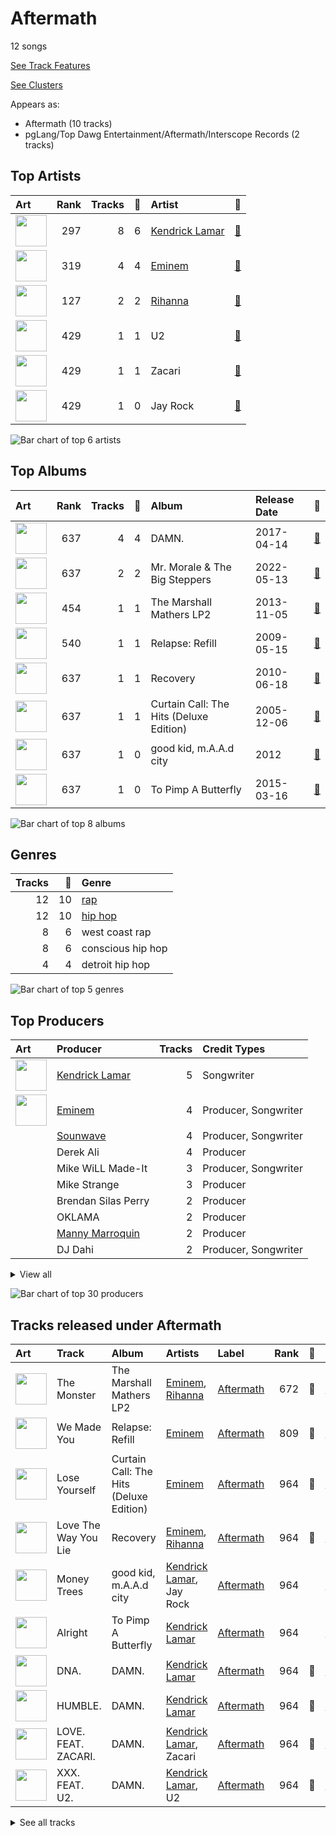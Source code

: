 # Aftermath

12 songs

[See Track Features](audio_features.md)

[See Clusters](clusters/overview.md)

Appears as:
- Aftermath (10 tracks)
- pgLang/Top Dawg Entertainment/Aftermath/Interscope Records (2 tracks)

## Top Artists

| Art | Rank | Tracks | 💚 | Artist | 🔗 |
|:---|---:|---:|---:|:---|:---|
| <img src="https://i.scdn.co/image/ab6761610000e5eb437b9e2a82505b3d93ff1022" alt="" width="50" /> | 297 | 8 | 6 | [Kendrick Lamar](../../artists/kendrick_lamar/overview.md) | [🔗](https://open.spotify.com/artist/2YZyLoL8N0Wb9xBt1NhZWg) |
| <img src="https://i.scdn.co/image/ab6761610000e5eba00b11c129b27a88fc72f36b" alt="" width="50" /> | 319 | 4 | 4 | [Eminem](../../artists/eminem/overview.md) | [🔗](https://open.spotify.com/artist/7dGJo4pcD2V6oG8kP0tJRR) |
| <img src="https://i.scdn.co/image/ab6761610000e5eb99e4fca7c0b7cb166d915789" alt="" width="50" /> | 127 | 2 | 2 | [Rihanna](../../artists/rihanna/overview.md) | [🔗](https://open.spotify.com/artist/5pKCCKE2ajJHZ9KAiaK11H) |
| <img src="https://i.scdn.co/image/ab6761610000e5eb76e8d4043d65d5b90dd620c6" alt="" width="50" /> | 429 | 1 | 1 | U2 | [🔗](https://open.spotify.com/artist/51Blml2LZPmy7TTiAg47vQ) |
| <img src="https://i.scdn.co/image/ab6761610000e5ebdb78fbd1c000f16792795648" alt="" width="50" /> | 429 | 1 | 1 | Zacari | [🔗](https://open.spotify.com/artist/3qBKjEOanahMxlRojwCzhI) |
| <img src="https://i.scdn.co/image/ab6761610000e5eb9c48431caf52a2d0f38433ff" alt="" width="50" /> | 429 | 1 | 0 | Jay Rock | [🔗](https://open.spotify.com/artist/28ExwzUQsvgJooOI0X1mr3) |

![Bar chart of top 6 artists](../../images/labels/aftermath/artists.png)

## Top Albums

| Art | Rank | Tracks | 💚 | Album | Release Date | 🔗 |
|:---|---:|---:|---:|:---|:---|:---|
| <img src="https://i.scdn.co/image/ab67616d0000b2738b52c6b9bc4e43d873869699" alt="" width="50" /> | 637 | 4 | 4 | DAMN. | 2017-04-14 | [🔗](https://open.spotify.com/album/4eLPsYPBmXABThSJ821sqY) |
| <img src="https://i.scdn.co/image/ab67616d0000b2732e02117d76426a08ac7c174f" alt="" width="50" /> | 637 | 2 | 2 | Mr. Morale & The Big Steppers | 2022-05-13 | [🔗](https://open.spotify.com/album/79ONNoS4M9tfIA1mYLBYVX) |
| <img src="https://i.scdn.co/image/ab67616d0000b2733c65085a58aae2cccd892cbe" alt="" width="50" /> | 454 | 1 | 1 | The Marshall Mathers LP2 | 2013-11-05 | [🔗](https://open.spotify.com/album/3vOgbDjgsZBAPwV2M3bNOj) |
| <img src="https://i.scdn.co/image/ab67616d0000b273506c4cc93e5a6234164125e1" alt="" width="50" /> | 540 | 1 | 1 | Relapse: Refill | 2009-05-15 | [🔗](https://open.spotify.com/album/7MZzYkbHL9Tk3O6WeD4Z0Z) |
| <img src="https://i.scdn.co/image/ab67616d0000b273c08d5fa5c0f1a834acef5100" alt="" width="50" /> | 637 | 1 | 1 | Recovery | 2010-06-18 | [🔗](https://open.spotify.com/album/47BiFcV59TQi2s9SkBo2pb) |
| <img src="https://i.scdn.co/image/ab67616d0000b273eab40fc794b88b9d1e012578" alt="" width="50" /> | 637 | 1 | 1 | Curtain Call: The Hits (Deluxe Edition) | 2005-12-06 | [🔗](https://open.spotify.com/album/5qENHeCSlwWpEzb25peRmQ) |
| <img src="https://i.scdn.co/image/ab67616d0000b273d28d2ebdedb220e479743797" alt="" width="50" /> | 637 | 1 | 0 | good kid, m.A.A.d city | 2012 | [🔗](https://open.spotify.com/album/6PBZN8cbwkqm1ERj2BGXJ1) |
| <img src="https://i.scdn.co/image/ab67616d0000b273cdb645498cd3d8a2db4d05e1" alt="" width="50" /> | 637 | 1 | 0 | To Pimp A Butterfly | 2015-03-16 | [🔗](https://open.spotify.com/album/7ycBtnsMtyVbbwTfJwRjSP) |

![Bar chart of top 8 albums](../../images/labels/aftermath/albums.png)

## Genres

| Tracks | 💚 | Genre |
|---:|---:|:---|
| 12 | 10 | [rap](../../genres/rap/overview.md) |
| 12 | 10 | [hip hop](../../genres/hip_hop/overview.md) |
| 8 | 6 | west coast rap |
| 8 | 6 | conscious hip hop |
| 4 | 4 | detroit hip hop |

![Bar chart of top 5 genres](../../images/labels/aftermath/genres.png)

## Top Producers

| Art | Producer | Tracks | Credit Types |
|:---|:---|---:|:---|
| <img src="https://i.scdn.co/image/ab6761610000e5eb437b9e2a82505b3d93ff1022" alt="" width="50" /> | [Kendrick Lamar](../../artists/kendrick_lamar/overview.md) | 5 | Songwriter |
| <img src="https://i.scdn.co/image/ab6761610000e5eba00b11c129b27a88fc72f36b" alt="" width="50" /> | [Eminem](../../artists/eminem/overview.md) | 4 | Producer, Songwriter |
| | [Sounwave](../../producers/sounwave/overview.md) | 4 | Producer, Songwriter |
| | Derek Ali | 4 | Producer |
| | Mike WiLL Made-It | 3 | Producer, Songwriter |
| | Mike Strange | 3 | Producer |
| | Brendan Silas Perry | 2 | Producer |
| | OKLAMA | 2 | Producer |
| | [Manny Marroquin](../../producers/manny_marroquin/overview.md) | 2 | Producer |
| | DJ Dahi | 2 | Producer, Songwriter |


<details>
<summary>View all</summary>

| Art | Producer | Tracks | Credit Types |
|:---|:---|---:|:---|
| | J.LBS | 2 | Producer, Songwriter |
| | Tim Maxey | 2 | Producer, Songwriter |
| | Anthony Tiffith | 2 | Producer, Songwriter |
| | Zeke Mishanec | 2 | Producer |
| | [Greg Kurstin](../../producers/greg_kurstin/overview.md) | 1 | Producer, Songwriter |
| | [Marcos Tovar](../../producers/marcos_tovar/overview.md) | 1 | Producer |
| | Johnathan Turner | 1 | Producer |
| | Mauricio "Veto" Iragorri | 1 | Producer |
| | Doc Ish | 1 | Producer |
| | Beach Noise | 1 | Producer |
| | Frequency | 1 | Producer, Songwriter |
| <img src="https://i.scdn.co/image/ab6761610000e5ebead1540fa76796266fadba33" alt="" width="50" /> | Bebe Rexha | 1 | Songwriter |
| | Cyrus "Nois" Taghipour | 1 | Producer |
| | The Edge | 1 | Songwriter |
| | Luis Resto | 1 | Producer, Songwriter |
| | Bono | 1 | Songwriter |
| | Skylar Grey | 1 | Songwriter |
| <img src="https://i.scdn.co/image/ab6761610000e5ebdb78fbd1c000f16792795648" alt="" width="50" /> | Zacari | 1 | Songwriter |
| | Ray Charles Brown, Jr | 1 | Producer |
| | Duval Timothy | 1 | Producer, Songwriter |
| | Steve King | 1 | Producer |
| | Larry Mullen, Jr. | 1 | Songwriter |
| | Alex da Kid | 1 | Producer, Songwriter |
| | James Hunt | 1 | Producer |
| | Jeff Bass | 1 | Producer, Songwriter |
| | Adam Clayton | 1 | Songwriter |
| | Bēkon (Bēkon) | 1 | Producer |
| | Jon Bellion | 1 | Songwriter |
| | Teddy Walton | 1 | Producer, Songwriter |
| <img src="https://i.scdn.co/image/ab6761610000e5eb99e4fca7c0b7cb166d915789" alt="" width="50" /> | [Rihanna](../../artists/rihanna/overview.md) | 1 | Songwriter |
| | Jake Kosich | 1 | Songwriter |
| | Matt Schaeffer | 1 | Producer, Songwriter |
| | Johnny Kosich | 1 | Producer, Songwriter |
| | Dr. Dre | 1 | Producer |
| | Sam Dew | 1 | Songwriter |
| | Aalias | 1 | Songwriter |
| | Makeba | 1 | Producer |
| | Maki Athanasiou | 1 | Songwriter |

</details>


![Bar chart of top 30 producers](../../images/labels/aftermath/producers.png)
## Tracks released under Aftermath

| Art | Track | Album | Artists | Label | Rank | 💚 | 🔗 |
|:---|:---|:---|:---|:---|---:|:---|:---|
| <img src="https://i.scdn.co/image/ab67616d0000b2733c65085a58aae2cccd892cbe" alt="" width="50" /> | The Monster | The Marshall Mathers LP2 | [Eminem](../../artists/eminem/overview.md), [Rihanna](../../artists/rihanna/overview.md) | [Aftermath](.) | 672 | 💚 | [🔗](https://open.spotify.com/track/48RrDBpOSSl1aLVCalGl5C) |
| <img src="https://i.scdn.co/image/ab67616d0000b273506c4cc93e5a6234164125e1" alt="" width="50" /> | We Made You | Relapse: Refill | [Eminem](../../artists/eminem/overview.md) | [Aftermath](.) | 809 | 💚 | [🔗](https://open.spotify.com/track/4UMTp91LHhvW33ol9ZQH0Q) |
| <img src="https://i.scdn.co/image/ab67616d0000b273eab40fc794b88b9d1e012578" alt="" width="50" /> | Lose Yourself | Curtain Call: The Hits (Deluxe Edition) | [Eminem](../../artists/eminem/overview.md) | [Aftermath](.) | 964 | 💚 | [🔗](https://open.spotify.com/track/5Z01UMMf7V1o0MzF86s6WJ) |
| <img src="https://i.scdn.co/image/ab67616d0000b273c08d5fa5c0f1a834acef5100" alt="" width="50" /> | Love The Way You Lie | Recovery | [Eminem](../../artists/eminem/overview.md), [Rihanna](../../artists/rihanna/overview.md) | [Aftermath](.) | 964 | 💚 | [🔗](https://open.spotify.com/track/15JINEqzVMv3SvJTAXAKED) |
| <img src="https://i.scdn.co/image/ab67616d0000b273d28d2ebdedb220e479743797" alt="" width="50" /> | Money Trees | good kid, m.A.A.d city | [Kendrick Lamar](../../artists/kendrick_lamar/overview.md), Jay Rock | [Aftermath](.) | 964 | | [🔗](https://open.spotify.com/track/2HbKqm4o0w5wEeEFXm2sD4) |
| <img src="https://i.scdn.co/image/ab67616d0000b273cdb645498cd3d8a2db4d05e1" alt="" width="50" /> | Alright | To Pimp A Butterfly | [Kendrick Lamar](../../artists/kendrick_lamar/overview.md) | [Aftermath](.) | 964 | | [🔗](https://open.spotify.com/track/3iVcZ5G6tvkXZkZKlMpIUs) |
| <img src="https://i.scdn.co/image/ab67616d0000b2738b52c6b9bc4e43d873869699" alt="" width="50" /> | DNA. | DAMN. | [Kendrick Lamar](../../artists/kendrick_lamar/overview.md) | [Aftermath](.) | 964 | 💚 | [🔗](https://open.spotify.com/track/6HZILIRieu8S0iqY8kIKhj) |
| <img src="https://i.scdn.co/image/ab67616d0000b2738b52c6b9bc4e43d873869699" alt="" width="50" /> | HUMBLE. | DAMN. | [Kendrick Lamar](../../artists/kendrick_lamar/overview.md) | [Aftermath](.) | 964 | 💚 | [🔗](https://open.spotify.com/track/7KXjTSCq5nL1LoYtL7XAwS) |
| <img src="https://i.scdn.co/image/ab67616d0000b2738b52c6b9bc4e43d873869699" alt="" width="50" /> | LOVE. FEAT. ZACARI. | DAMN. | [Kendrick Lamar](../../artists/kendrick_lamar/overview.md), Zacari | [Aftermath](.) | 964 | 💚 | [🔗](https://open.spotify.com/track/6PGoSes0D9eUDeeAafB2As) |
| <img src="https://i.scdn.co/image/ab67616d0000b2738b52c6b9bc4e43d873869699" alt="" width="50" /> | XXX. FEAT. U2. | DAMN. | [Kendrick Lamar](../../artists/kendrick_lamar/overview.md), U2 | [Aftermath](.) | 964 | 💚 | [🔗](https://open.spotify.com/track/4iYRa2btalAzPZoSYfROqF) |


<details>
<summary>See all tracks</summary>

| Art | Track | Album | Artists | Label | Rank | 💚 | 🔗 |
|:---|:---|:---|:---|:---|---:|:---|:---|
| <img src="https://i.scdn.co/image/ab67616d0000b2732e02117d76426a08ac7c174f" alt="" width="50" /> | Count Me Out | Mr. Morale & The Big Steppers | [Kendrick Lamar](../../artists/kendrick_lamar/overview.md) | Top Dawg Entertainment, [Aftermath](.), [Interscope Records](../interscope_records), pgLang | 964 | 💚 | [🔗](https://open.spotify.com/track/6BU1RZexmvJcBjgagVVt3M) |
| <img src="https://i.scdn.co/image/ab67616d0000b2732e02117d76426a08ac7c174f" alt="" width="50" /> | United In Grief | Mr. Morale & The Big Steppers | [Kendrick Lamar](../../artists/kendrick_lamar/overview.md) | Top Dawg Entertainment, [Aftermath](.), [Interscope Records](../interscope_records), pgLang | 964 | 💚 | [🔗](https://open.spotify.com/track/5Gt9bxniM1SxN61yRzRhXL) |

</details>

